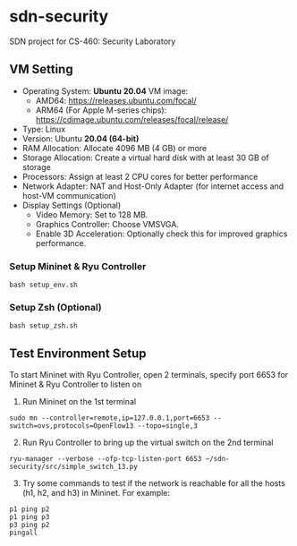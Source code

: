 # sdn-security
SDN project for CS-460: Security Laboratory

## VM Setting
- Operating System: **Ubuntu 20.04**
  VM image:
  - AMD64: https://releases.ubuntu.com/focal/
  - ARM64 (For Apple M-series chips): https://cdimage.ubuntu.com/releases/focal/release/
- Type: Linux
- Version: Ubuntu **20.04 (64-bit)**
- RAM Allocation: Allocate 4096 MB (4 GB) or more
- Storage Allocation: Create a virtual hard disk with at least 30 GB of storage
- Processors: Assign at least 2 CPU cores for better performance
- Network Adapter: NAT and Host-Only Adapter (for internet access and host-VM communication)
- Display Settings (Optional)
  - Video Memory: Set to 128 MB.
  - Graphics Controller: Choose VMSVGA.
  - Enable 3D Acceleration: Optionally check this for improved graphics performance.

### Setup Mininet & Ryu Controller
```
bash setup_env.sh
```

### Setup Zsh (Optional)
```
bash setup_zsh.sh
```

## Test Environment Setup
To start Mininet with Ryu Controller, open 2 terminals, specify port 6653 for Mininet & Ryu Controller to listen on

1. Run Mininet on the 1st terminal
```
sudo mn --controller=remote,ip=127.0.0.1,port=6653 --switch=ovs,protocols=OpenFlow13 --topo=single,3
```

2. Run Ryu Controller to bring up the virtual switch on the 2nd terminal
```
ryu-manager --verbose --ofp-tcp-listen-port 6653 ~/sdn-security/src/simple_switch_13.py
```

3. Try some commands to test if the network is reachable for all the hosts (h1, h2, and h3) in Mininet.
For example:
```
p1 ping p2
p1 ping p3
p3 ping p2
pingall
```
